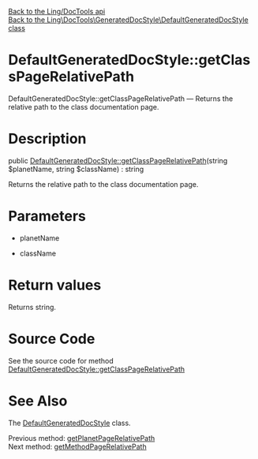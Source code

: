 [Back to the Ling/DocTools api](https://github.com/lingtalfi/DocTools/blob/master/doc/api/Ling/DocTools.md)<br>
[Back to the Ling\DocTools\GeneratedDocStyle\DefaultGeneratedDocStyle class](https://github.com/lingtalfi/DocTools/blob/master/doc/api/Ling/DocTools/GeneratedDocStyle/DefaultGeneratedDocStyle.md)


DefaultGeneratedDocStyle::getClassPageRelativePath
================



DefaultGeneratedDocStyle::getClassPageRelativePath — Returns the relative path to the class documentation page.




Description
================


public [DefaultGeneratedDocStyle::getClassPageRelativePath](https://github.com/lingtalfi/DocTools/blob/master/doc/api/Ling/DocTools/GeneratedDocStyle/DefaultGeneratedDocStyle/getClassPageRelativePath.md)(string $planetName, string $className) : string




Returns the relative path to the class documentation page.




Parameters
================


- planetName

    

- className

    


Return values
================

Returns string.








Source Code
===========
See the source code for method [DefaultGeneratedDocStyle::getClassPageRelativePath](https://github.com/lingtalfi/DocTools/blob/master/GeneratedDocStyle/DefaultGeneratedDocStyle.php#L71-L74)


See Also
================

The [DefaultGeneratedDocStyle](https://github.com/lingtalfi/DocTools/blob/master/doc/api/Ling/DocTools/GeneratedDocStyle/DefaultGeneratedDocStyle.md) class.

Previous method: [getPlanetPageRelativePath](https://github.com/lingtalfi/DocTools/blob/master/doc/api/Ling/DocTools/GeneratedDocStyle/DefaultGeneratedDocStyle/getPlanetPageRelativePath.md)<br>Next method: [getMethodPageRelativePath](https://github.com/lingtalfi/DocTools/blob/master/doc/api/Ling/DocTools/GeneratedDocStyle/DefaultGeneratedDocStyle/getMethodPageRelativePath.md)<br>

